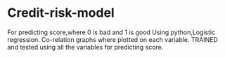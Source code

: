 # Credit-risk-model
For predicting score,where 0 is bad and 1 is good
Using python,Logistic regression.
Co-relation graphs where plotted on each variable.
TRAINED and tested using all the variables for predicting score.
